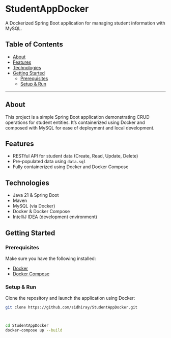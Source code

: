 # StudentAppDocker

A Dockerized Spring Boot application for managing student information with MySQL.

##  Table of Contents
- [About](#about)
- [Features](#features)
- [Technologies](#technologies)
- [Getting Started](#getting-started)
  - [Prerequisites](#prerequisites)
  - [Setup & Run](#setup--run)

---

##  About
This project is a simple Spring Boot application demonstrating CRUD operations for student entities. It’s containerized using Docker and composed with MySQL for ease of deployment and local development.

##  Features
- RESTful API for student data (Create, Read, Update, Delete)
- Pre-populated data using `data.sql`
- Fully containerized using Docker and Docker Compose

##  Technologies
- Java 21 & Spring Boot  
- Maven  
- MySQL (via Docker)  
- Docker & Docker Compose  
- IntelliJ IDEA (development environment)

##  Getting Started

### Prerequisites
Make sure you have the following installed:
- [Docker](https://www.docker.com/)  
- [Docker Compose](https://docs.docker.com/compose/)  

### Setup & Run
Clone the repository and launch the application using Docker:

```bash
git clone https://github.com/sidhiray/StudentAppDocker.git



cd StudentAppDocker
docker-compose up --build
